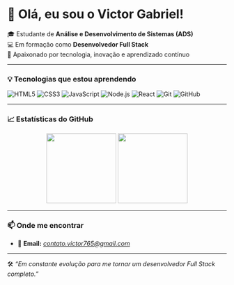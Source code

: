 # 👋 Olá, eu sou o Victor Gabriel!

🎓 Estudante de **Análise e Desenvolvimento de Sistemas (ADS)**  
💻 Em formação como **Desenvolvedor Full Stack**  
🚀 Apaixonado por tecnologia, inovação e aprendizado contínuo

---

### 💡 Tecnologias que estou aprendendo

![HTML5](https://img.shields.io/badge/HTML5-E34F26?style=flat&logo=html5&logoColor=white)
![CSS3](https://img.shields.io/badge/CSS3-1572B6?style=flat&logo=css3&logoColor=white)
![JavaScript](https://img.shields.io/badge/JavaScript-F7DF1E?style=flat&logo=javascript&logoColor=black)
![Node.js](https://img.shields.io/badge/Node.js-339933?style=flat&logo=node.js&logoColor=white)
![React](https://img.shields.io/badge/React-20232A?style=flat&logo=react&logoColor=61DAFB)
![Git](https://img.shields.io/badge/Git-F05032?style=flat&logo=git&logoColor=white)
![GitHub](https://img.shields.io/badge/GitHub-181717?style=flat&logo=github&logoColor=white)

---

### 📈 Estatísticas do GitHub

<div align="center">
  <img height="160em" src="https://github-readme-stats.vercel.app/api?username=victorgabriel765&show_icons=true&theme=radical"/>
  <img height="160em" src="https://github-readme-stats.vercel.app/api/top-langs/?username=victorgabriel765&layout=compact&theme=radical"/>
</div>

---

### 📫 Onde me encontrar

- 📧 **Email:** *contato.victor765@gmail.com*  


---

🛠️ *“Em constante evolução para me tornar um desenvolvedor Full Stack completo.”*

